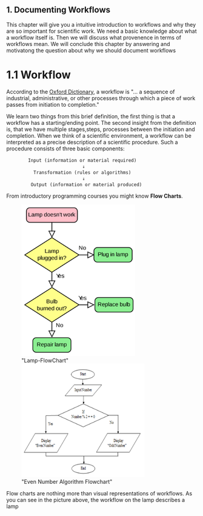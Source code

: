 ## 1. Documenting Workflows

This chapter will give you a intuitive introduction to workflows and why
they are so important for scientific work. We need a basic knowledge about what
a workflow itself is. Then we will discuss what provenence in terms of workflows mean.
We will conclude this chapter by answering and motivatong the question about
why we should document workflows

# 1.1 Workflow
According to the [Oxford Dictionary](https://www.lexico.com/definition/workflow), a
workflow is "... a sequence of industrial, administrative, or other processes through
which a piece of work passes from initiation to completion."

We learn two things from this brief definition, the first thing is that a workflow
has a starting/ending point. The second insight from the definition is, that we
have multiple stages,steps, processes between the initiation and completion. When we
think of a scientific environment, a workflow can be interpreted as a precise
description of a scientific procedure.
Such a procedure consists of three basic components:

            Input (information or material required)
                                ↓
              Transformation (rules or algorithms)
                                ↓
             Output (information or material produced)

From introductory programming courses you might know **Flow Charts**.
<figure float="left">
  <img src="./Pictures/DataFlow1.png" width="300" height="400" />
  <figcaption>"Lamp-FlowChart"</figcaption>
  <img src="./Pictures/DataFlow2.png" width="325" height="300"/>
  <figcaption>"Even Number Algorithm Flowchart"</figcaption>

</figure>

Flow charts are nothing more than visual representations of workflows. As you can see
in the picture above, the workflow on the lamp describes a lamp
